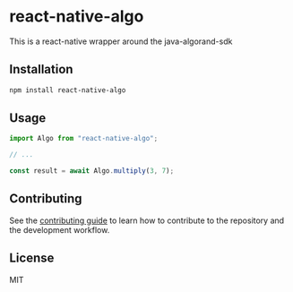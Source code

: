 # react-native-algo

This is a react-native wrapper around the java-algorand-sdk

## Installation

```sh
npm install react-native-algo
```

## Usage

```js
import Algo from "react-native-algo";

// ...

const result = await Algo.multiply(3, 7);
```

## Contributing

See the [contributing guide](CONTRIBUTING.md) to learn how to contribute to the repository and the development workflow.

## License

MIT
